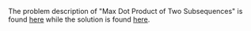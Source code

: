 The problem description of "Max Dot Product of Two Subsequences" is found [here](https://leetcode.com/problems/max-dot-product-of-two-subsequences/) while the solution is found [here]().
